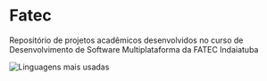 # Fatec
Repositório de projetos acadêmicos desenvolvidos no curso de Desenvolvimento de Software Multiplataforma da FATEC Indaiatuba

![Linguagens mais usadas](https://github-readme-stats.vercel.app/api/top-langs/?username=grazisouza1&layout=compact)
